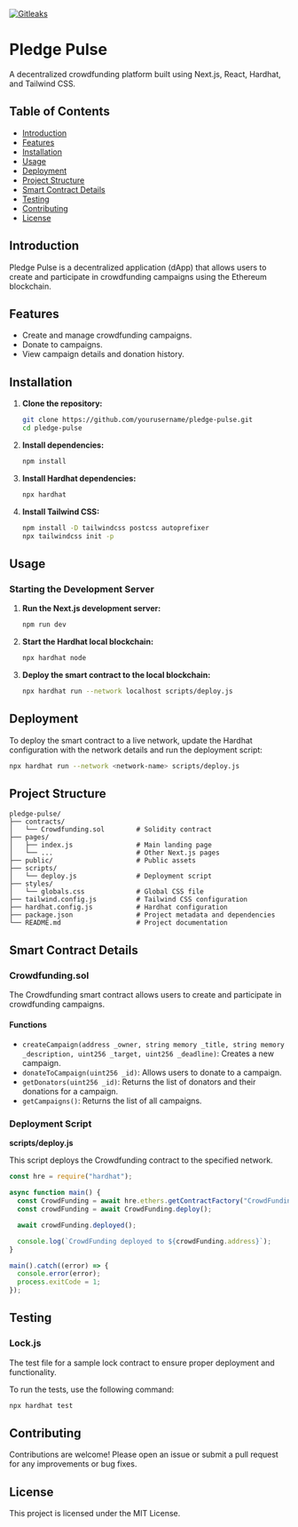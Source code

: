 
[![Gitleaks](https://github.com/sahilmate/crowdfunding-dapp/actions/workflows/gitleaks.yml/badge.svg)](https://gitAAhub.com/sahilmate/crowdfunding-dapp/actions/workflows/gitleaks.yml)

# Pledge Pulse

A decentralized crowdfunding platform built using Next.js, React, Hardhat, and Tailwind CSS.

## Table of Contents

- [Introduction](#introduction)
- [Features](#features)
- [Installation](#installation)
- [Usage](#usage)
- [Deployment](#deployment)
- [Project Structure](#project-structure)
- [Smart Contract Details](#smart-contract-details)
- [Testing](#testing)
- [Contributing](#contributing)
- [License](#license)

## Introduction

Pledge Pulse is a decentralized application (dApp) that allows users to create and participate in crowdfunding campaigns using the Ethereum blockchain. 

## Features

- Create and manage crowdfunding campaigns.
- Donate to campaigns.
- View campaign details and donation history.

## Installation

1. **Clone the repository:**

   ```bash
   git clone https://github.com/yourusername/pledge-pulse.git
   cd pledge-pulse
   ```

2. **Install dependencies:**

   ```bash
   npm install
   ```

3. **Install Hardhat dependencies:**

   ```bash
   npx hardhat
   ```

4. **Install Tailwind CSS:**

   ```bash
   npm install -D tailwindcss postcss autoprefixer
   npx tailwindcss init -p
   ```

## Usage

### Starting the Development Server

1. **Run the Next.js development server:**

   ```bash
   npm run dev
   ```

2. **Start the Hardhat local blockchain:**

   ```bash
   npx hardhat node
   ```

3. **Deploy the smart contract to the local blockchain:**

   ```bash
   npx hardhat run --network localhost scripts/deploy.js
   ```

## Deployment

To deploy the smart contract to a live network, update the Hardhat configuration with the network details and run the deployment script:

```bash
npx hardhat run --network <network-name> scripts/deploy.js
```

## Project Structure

```plaintext
pledge-pulse/
├── contracts/
│   └── Crowdfunding.sol        # Solidity contract
├── pages/
│   ├── index.js                # Main landing page
│   └── ...                     # Other Next.js pages
├── public/                     # Public assets
├── scripts/
│   └── deploy.js               # Deployment script
├── styles/
│   └── globals.css             # Global CSS file
├── tailwind.config.js          # Tailwind CSS configuration
├── hardhat.config.js           # Hardhat configuration
├── package.json                # Project metadata and dependencies
└── README.md                   # Project documentation
```

## Smart Contract Details

### Crowdfunding.sol

The Crowdfunding smart contract allows users to create and participate in crowdfunding campaigns.

#### Functions

- `createCampaign(address _owner, string memory _title, string memory _description, uint256 _target, uint256 _deadline)`: Creates a new campaign.
- `donateToCampaign(uint256 _id)`: Allows users to donate to a campaign.
- `getDonators(uint256 _id)`: Returns the list of donators and their donations for a campaign.
- `getCampaigns()`: Returns the list of all campaigns.

### Deployment Script

**scripts/deploy.js**

This script deploys the Crowdfunding contract to the specified network.

```javascript
const hre = require("hardhat");

async function main() {
  const CrowdFunding = await hre.ethers.getContractFactory("CrowdFunding");
  const crowdFunding = await CrowdFunding.deploy();

  await crowdFunding.deployed();

  console.log(`CrowdFunding deployed to ${crowdFunding.address}`);
}

main().catch((error) => {
  console.error(error);
  process.exitCode = 1;
});
```

## Testing

### Lock.js

The test file for a sample lock contract to ensure proper deployment and functionality.

To run the tests, use the following command:

```bash
npx hardhat test
```

## Contributing

Contributions are welcome! Please open an issue or submit a pull request for any improvements or bug fixes.

## License

This project is licensed under the MIT License.


